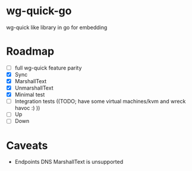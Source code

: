 # wg-quick-go
wg-quick like library in go for embedding

# Roadmap

* [ ] full wg-quick feature parity
* [x] Sync
* [x] MarshallText
* [x] UnmarshallText
* [x] Minimal test
* [ ] Integration tests ((TODO; have some virtual machines/kvm and wreck havoc :) ))
* [ ] Up
* [ ] Down

# Caveats

* Endpoints DNS MarshallText is unsupported
